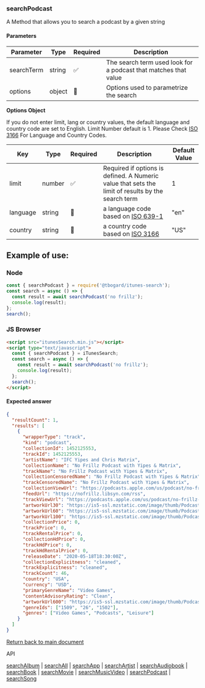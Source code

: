 ### searchPodcast

A Method that allows you to search a podcast by a given string

#### Parameters

| Parameter  | Type   | Required | Description                                                     |
| ---------- | ------ | -------- | --------------------------------------------------------------- |
| searchTerm | string | ✅       | The search term used look for a podcast that matches that value |
| options    | object | 🔴       | Options used to parametrize the search                          |

<b>Options Object</b>

If you do not enter limit, lang or country values, the default language and country code are set to English. Limit Number default is 1.
Please Check [ISO 3166](https://en.wikipedia.org/wiki/ISO_3166-1_alpha-2) For Language and Country Codes.

| Key      | Type   | Required | Description                                                                                       | Default Value |
| -------- | ------ | -------- | ------------------------------------------------------------------------------------------------- | ------------- |
| limit    | number | ✅       | Required if options is defined. A Numeric value that sets the limit of results by the search term | 1             |
| language | string | 🔴       | a language code based on [ISO 639-1](https://en.wikipedia.org/wiki/List_of_ISO_639-1_codes)       | "en"          |
| country  | string | 🔴       | a country code based on [ISO 3166](https://en.wikipedia.org/wiki/ISO_3166-1_alpha-2)              | "US"          |

## Example of use:

### Node

```js
const { searchPodcast } = require('@tbogard/itunes-search');
const search = async () => {
  const result = await searchPodcast('no frillz');
  console.log(result);
};
search();
```

### JS Browser

```html
<script src="itunesSearch.min.js"></script>
<script type="text/javascript">
  const { searchPodcast } = iTunesSearch;
  const search = async () => {
    const result = await searchPodcast('no frillz');
    console.log(result);
  };
  search();
</script>
```

#### Expected answer

```json
{
  "resultCount": 1,
  "results": [
    {
      "wrapperType": "track",
      "kind": "podcast",
      "collectionId": 1452125553,
      "trackId": 1452125553,
      "artistName": "IFC Yipes and Chris Matrix",
      "collectionName": "No Frillz Podcast with Yipes & Matrix",
      "trackName": "No Frillz Podcast with Yipes & Matrix",
      "collectionCensoredName": "No Frillz Podcast with Yipes & Matrix",
      "trackCensoredName": "No Frillz Podcast with Yipes & Matrix",
      "collectionViewUrl": "https://podcasts.apple.com/us/podcast/no-frillz-podcast-with-yipes-matrix/id1452125553?uo=4",
      "feedUrl": "https://nofrillz.libsyn.com/rss",
      "trackViewUrl": "https://podcasts.apple.com/us/podcast/no-frillz-podcast-with-yipes-matrix/id1452125553?uo=4",
      "artworkUrl30": "https://is5-ssl.mzstatic.com/image/thumb/Podcasts125/v4/94/7f/8d/947f8dbd-edb6-4b87-1752-db45e3cc77c3/mza_14963549509693329370.jpg/30x30bb.jpg",
      "artworkUrl60": "https://is5-ssl.mzstatic.com/image/thumb/Podcasts125/v4/94/7f/8d/947f8dbd-edb6-4b87-1752-db45e3cc77c3/mza_14963549509693329370.jpg/60x60bb.jpg",
      "artworkUrl100": "https://is5-ssl.mzstatic.com/image/thumb/Podcasts125/v4/94/7f/8d/947f8dbd-edb6-4b87-1752-db45e3cc77c3/mza_14963549509693329370.jpg/100x100bb.jpg",
      "collectionPrice": 0,
      "trackPrice": 0,
      "trackRentalPrice": 0,
      "collectionHdPrice": 0,
      "trackHdPrice": 0,
      "trackHdRentalPrice": 0,
      "releaseDate": "2020-05-18T18:30:00Z",
      "collectionExplicitness": "cleaned",
      "trackExplicitness": "cleaned",
      "trackCount": 46,
      "country": "USA",
      "currency": "USD",
      "primaryGenreName": "Video Games",
      "contentAdvisoryRating": "Clean",
      "artworkUrl600": "https://is5-ssl.mzstatic.com/image/thumb/Podcasts125/v4/94/7f/8d/947f8dbd-edb6-4b87-1752-db45e3cc77c3/mza_14963549509693329370.jpg/600x600bb.jpg",
      "genreIds": ["1509", "26", "1502"],
      "genres": ["Video Games", "Podcasts", "Leisure"]
    }
  ]
}
```

[Return back to main document](https://tbogard.github.io/itunes-search/)

API

[searchAlbum](./searchAlbum.md) | [searchAll](./searchAll.md) | [searchApp](./searchApp.md) | [searchArtist](./searchArtist.md) | [searchAudiobook](./searchAudiobook.md) | [searchBook](./searchBook.md) | [searchMovie](./searchMovie.md) | [searchMusicVideo](./searchMusicVideo.md) | [searchPodcast](./searchPodcast.md) | [searchSong](./searchSong.md)
